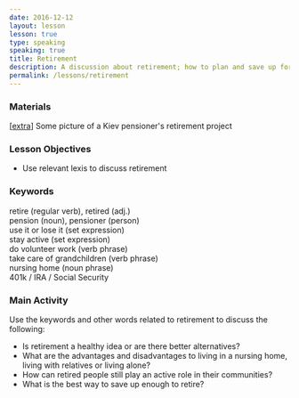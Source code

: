 ```yaml
---
date: 2016-12-12
layout: lesson
lesson: true
type: speaking
speaking: true
title: Retirement 
description: A discussion about retirement; how to plan and save up for it, how can you keep busy when you finally stop working
permalink: /lessons/retirement
--- 
```


### Materials 

[<a href="https://www.theguardian.com/world/2016/dec/05/kiev-apartment-resident-vladimir-chaika-scruffy-stairwell-gilded-palace" target="_blank">extra</a>] Some picture of a Kiev pensioner's retirement project  

### Lesson Objectives 

- Use relevant lexis to discuss retirement 

### Keywords 

retire (regular verb), retired (adj.)    
pension (noun), pensioner (person)  
use it or lose it (set expression)  
stay active (set expression)  
do volunteer work (verb phrase)  
take care of grandchildren (verb phrase)  
nursing home (noun phrase)  
401k / IRA / Social Security 

### Main Activity 

Use the keywords and other words related to retirement to discuss the following: 

- Is retirement a healthy idea or are there better alternatives? 
- What are the advantages and disadvantages to living in a nursing home, living with relatives or living alone? 
- How can retired people still play an active role in their communities? 
- What is the best way to save up enough to retire? 